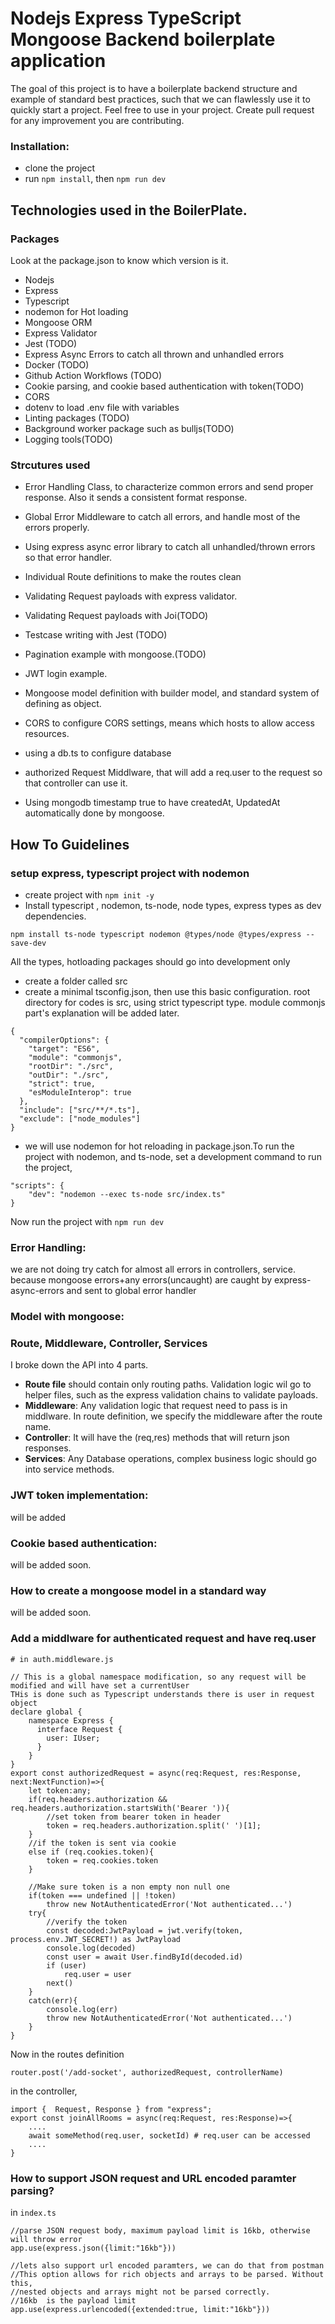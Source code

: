 # Nodejs Express TypeScript Mongoose Backend boilerplate application
The goal of this project is to have a boilerplate backend structure and example of standard best practices, such that we can flawlessly use it to quickly start a project. Feel free to use in your project. Create pull request for any improvement you are contributing.

### Installation:
* clone the project
* run `npm install`, then `npm run dev`

## Technologies used in the BoilerPlate.

### Packages
Look at the package.json to know which version is it.
* Nodejs
* Express
* Typescript
* nodemon for Hot loading
* Mongoose ORM
* Express Validator
* Jest (TODO)
* Express Async Errors to catch all thrown and unhandled errors
* Docker (TODO)
* Github Action Workflows (TODO)
* Cookie parsing, and cookie based authentication with token(TODO)
* CORS
* dotenv to load .env file with variables
* Linting packages (TODO)
* Background worker package such as bulljs(TODO)
* Logging tools(TODO)

### Strcutures used

* Error Handling Class, to characterize common errors and send proper response. Also it sends a consistent format response.
* Global Error Middleware to catch all errors, and handle most of the errors properly.
* Using express async error library to catch all unhandled/thrown errors so that error handler.

* Individual Route definitions to make the routes clean
* Validating Request payloads with express validator.
* Validating Request payloads with Joi(TODO)
* Testcase writing with Jest (TODO)
* Pagination example with mongoose.(TODO)
* JWT login example.
* Mongoose model definition with builder model, and standard system of defining as object.
* CORS to configure CORS settings, means which hosts to allow access resources.
* using a db.ts to configure database
* authorized Request Middlware, that will add a req.user to the request so that controller can use it.
* Using mongodb timestamp true to have createdAt, UpdatedAt automatically done by mongoose.

## How To Guidelines

### setup express, typescript project with nodemon
* create project with `npm init -y`
* Install typescript , nodemon, ts-node, node types, express types as dev dependencies.
```
npm install ts-node typescript nodemon @types/node @types/express --save-dev
```
All the types, hotloading packages should go into development only
* create a folder called src
* create a minimal tsconfig.json, then use this basic configuration. root directory for codes is src, using strict typescript type. module commonjs part's explanation will be added later.
```
{
  "compilerOptions": {
    "target": "ES6",
    "module": "commonjs",
    "rootDir": "./src",
    "outDir": "./src",
    "strict": true,
    "esModuleInterop": true
  },
  "include": ["src/**/*.ts"],
  "exclude": ["node_modules"]
}
```
*   we will use nodemon for hot reloading in package.json.To run the project with nodemon, and ts-node, set a development command to run the project,
```  
"scripts": {
    "dev": "nodemon --exec ts-node src/index.ts"
}
```
Now run the project with `npm run dev`

### Error Handling:
we are not doing try catch for almost all errors in controllers, service. because mongoose errors+any errors(uncaught) are caught by express-async-errors
and sent to global error handler
### Model with mongoose:

### Route, Middleware, Controller, Services
I broke down the API into 4 parts. 
* **Route file** should contain only routing paths. Validation logic wil go to helper files, such as the express validation chains to validate payloads.
* **Middleware**: Any validation logic that request need to pass is in middlware. In route definition, we specify the middleware after the route name.
* **Controller**: It will have the (req,res) methods that will return json responses.
* **Services**: Any Database operations, complex business logic should go into service methods.

### JWT token implementation:
will be added

### Cookie based authentication:
will be added soon.

### How to create a mongoose model in a standard way
will be added soon.

### Add a middlware for authenticated request and have req.user
```
# in auth.middleware.js

// This is a global namespace modification, so any request will be modified and will have set a currentUser
THis is done such as Typescript understands there is user in request object
declare global {
    namespace Express {
      interface Request {
        user: IUser;
      }
    }
}
export const authorizedRequest = async(req:Request, res:Response, next:NextFunction)=>{
    let token:any;
    if(req.headers.authorization && req.headers.authorization.startsWith('Bearer ')){
        //set token from bearer token in header
        token = req.headers.authorization.split(' ')[1];
    }
    //if the token is sent via cookie
    else if (req.cookies.token){
        token = req.cookies.token
    }

    //Make sure token is a non empty non null one
    if(token === undefined || !token)
        throw new NotAuthenticatedError('Not authenticated...')
    try{
        //verify the token
        const decoded:JwtPayload = jwt.verify(token, process.env.JWT_SECRET!) as JwtPayload
        console.log(decoded)
        const user = await User.findById(decoded.id)
        if (user)
            req.user = user
        next()
    }
    catch(err){
        console.log(err)
        throw new NotAuthenticatedError('Not authenticated...')
    }
}
```

Now in the routes definition
```
router.post('/add-socket', authorizedRequest, controllerName)
```

in the controller,
```
import {  Request, Response } from "express";
export const joinAllRooms = async(req:Request, res:Response)=>{
    ....
    await someMethod(req.user, socketId) # req.user can be accessed
    ....
}
```
### How to support JSON request and URL encoded paramter parsing?
in `index.ts`
```
//parse JSON request body, maximum payload limit is 16kb, otherwise will throw error
app.use(express.json({limit:"16kb"}))

//lets also support url encoded paramters, we can do that from postman
//This option allows for rich objects and arrays to be parsed. Without this, 
//nested objects and arrays might not be parsed correctly.
//16kb  is the payload limit
app.use(express.urlencoded({extended:true, limit:"16kb"}))
```
